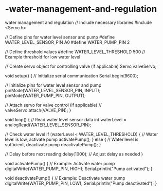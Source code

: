 # -water-management-and-regulation
 water management and regulation
// Include necessary libraries
#include <Servo.h>

// Define pins for water level sensor and pump
#define WATER_LEVEL_SENSOR_PIN A0
#define WATER_PUMP_PIN 2

// Define threshold values
#define WATER_LEVEL_THRESHOLD 500 // Example threshold for low water level

// Create servo object for controlling valve (if applicable)
Servo valveServo;

void setup() {
  // Initialize serial communication
  Serial.begin(9600);

  // Initialize pins for water level sensor and pump
  pinMode(WATER_LEVEL_SENSOR_PIN, INPUT);
  pinMode(WATER_PUMP_PIN, OUTPUT);

  // Attach servo for valve control (if applicable)
  // valveServo.attach(VALVE_PIN);
}

void loop() {
  // Read water level sensor data
  int waterLevel = analogRead(WATER_LEVEL_SENSOR_PIN);

  // Check water level
  if (waterLevel < WATER_LEVEL_THRESHOLD) {
    // Water level is low, activate pump
    activatePump();
  } else {
    // Water level is sufficient, deactivate pump
    deactivatePump();
  }

  // Delay before next reading
  delay(1000); // Adjust delay as needed
}

void activatePump() {
  // Example: Activate water pump
  digitalWrite(WATER_PUMP_PIN, HIGH);
  Serial.println("Pump activated");
}

void deactivatePump() {
  // Example: Deactivate water pump
  digitalWrite(WATER_PUMP_PIN, LOW);
  Serial.println("Pump deactivated");
}


